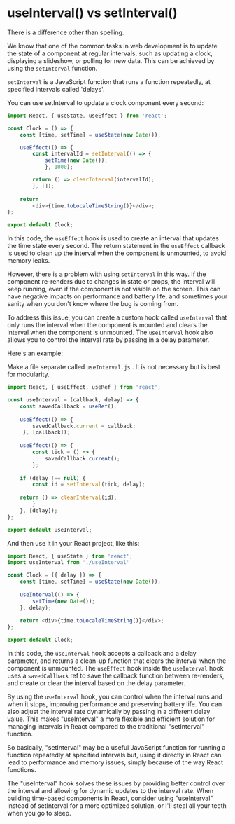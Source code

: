 # useInterval() vs setInterval()

There is a difference other than spelling.

We know that one of the common tasks in web development is to update the state of a component at regular intervals, such as updating a clock, displaying a slideshow, or polling for new data. This can be achieved by using the `setInterval` function.

`setInterval` is a JavaScript function that runs a function repeatedly, at specified intervals called 'delays'.

You can use setInterval to update a clock component every second:

```javascript
import React, { useState, useEffect } from 'react';

const Clock = () => { 
    const [time, setTime] = useState(new Date());

    useEffect(() => { 
        const intervalId = setInterval(() => {
            setTime(new Date()); 
            }, 1000); 

        return () => clearInterval(intervalId);
        }, []); 
    
    return 
        <div>{time.toLocaleTimeString()}</div>;
};

export default Clock;
```

In this code, the `useEffect` hook is used to create an interval that updates the time state every second. The return statement in the `useEffect` callback is used to clean up the interval when the component is unmounted, to avoid memory leaks.

However, there is a problem with using `setInterval` in this way. If the component re-renders due to changes in state or props, the interval will keep running, even if the component is not visible on the screen. This can have negative impacts on performance and battery life, and sometimes your sanity when you don't know where the bug is coming from.

To address this issue, you can create a custom hook called `useInterval` that only runs the interval when the component is mounted and clears the interval when the component is unmounted. The `useInterval` hook also allows you to control the interval rate by passing in a delay parameter.

Here's an example:

Make a file separate called `useInterval.js` . It is not necessary but is best for modularity.

```javascript
import React, { useEffect, useRef } from 'react';

const useInterval = (callback, delay) => { 
    const savedCallback = useRef(); 
    
    useEffect(() => { 
        savedCallback.current = callback;
     }, [callback]); 
    
    useEffect(() => { 
        const tick = () => { 
            savedCallback.current();
        }; 
    
    if (delay !== null) { 
        const id = setInterval(tick, delay);
    
    return () => clearInterval(id);
        } 
    }, [delay]);
};

export default useInterval;
```

And then use it in your React project, like this:

```javascript
import React, { useState } from 'react';
import useInterval from './useInterval'

const Clock = ({ delay }) => { 
    const [time, setTime] = useState(new Date()); 
    
    useInterval(() => { 
        setTime(new Date()); 
    }, delay); 
    
    return <div>{time.toLocaleTimeString()}</div>;
};

export default Clock;
```

In this code, the `useInterval` hook accepts a callback and a delay parameter, and returns a clean-up function that clears the interval when the component is unmounted. The `useEffect` hook inside the `useInterval` hook uses a `savedCallback` ref to save the callback function between re-renders, and create or clear the interval based on the delay parameter.

By using the `useInterval` hook, you can control when the interval runs and when it stops, improving performance and preserving battery life. You can also adjust the interval rate dynamically by passing in a different delay value. This makes "useInterval" a more flexible and efficient solution for managing intervals in React compared to the traditional "setInterval" function.

So basically, "setInterval" may be a useful JavaScript function for running a function repeatedly at specified intervals but, using it directly in React can lead to performance and memory issues, simply because of the way React functions.

The "useInterval" hook solves these issues by providing better control over the interval and allowing for dynamic updates to the interval rate. When building time-based components in React, consider using "useInterval" instead of setInterval for a more optimized solution, or I'll steal all your teeth when you go to sleep.